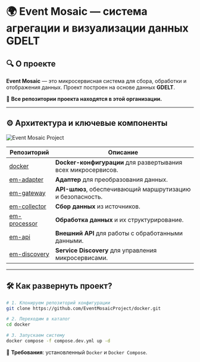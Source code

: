 # 🌍 Event Mosaic — система агрегации и визуализации данных GDELT

## 🔍 О проекте
**Event Mosaic** — это микросервисная система для сбора, обработки и отображения данных. Проект построен на основе данных **GDELT**.  

🔗 **Все репозитории проекта находятся в этой организации.**  

---

## ⚙️ Архитектура и ключевые компоненты

![Event Mosaic Project](https://github.com/user-attachments/assets/b5245ddc-cf49-44ba-89f8-811bcf4fab4f)


| Репозиторий        | Описание                                      |
|--------------------|----------------------------------------------|
| [docker](https://github.com/EventMosaicProject/docker) | **Docker-конфигурации** для развертывания всех микросервисов. |
| [em-adapter](https://github.com/EventMosaicProject/em-adapter) | **Адаптер** для преобразования данных. |
| [em-gateway](https://github.com/EventMosaicProject/em-gateway) | **API-шлюз**, обеспечивающий маршрутизацию и безопасность. |
| [em-collector](https://github.com/EventMosaicProject/em-collector) | **Сбор данных** из источников. |
| [em-processor](https://github.com/EventMosaicProject/em-processor) | **Обработка данных** и их структурирование. |
| [em-api](https://github.com/EventMosaicProject/em-api) | **Внешний API** для работы с обработанными данными. |
| [em-discovery](https://github.com/EventMosaicProject/em-discovery) | **Service Discovery** для управления микросервисами. |

---

## 🛠 Как развернуть проект?
```bash
# 1. Клонируем репозиторий конфигурации
git clone https://github.com/EventMosaicProject/docker.git

# 2. Переходим в каталог
cd docker

# 3. Запускаем систему
docker compose -f compose.dev.yml up -d
```
🔹 **Требования**: установленный `Docker` и `Docker Compose`.  

